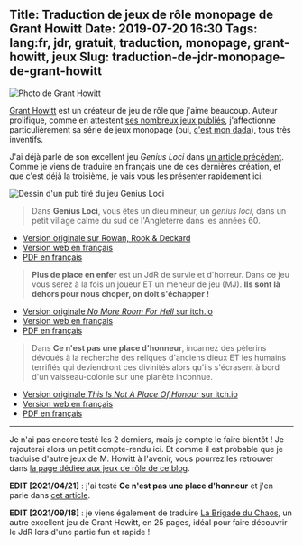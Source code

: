 Title: Traduction de jeux de rôle monopage de Grant Howitt
Date: 2019-07-20 16:30
Tags: lang:fr, jdr, gratuit, traduction, monopage, grant-howitt, jeux
Slug: traduction-de-jdr-monopage-de-grant-howitt
---

![Photo de Grant Howitt](images/2019/07/grant_howitt-450x430.jpg)

[Grant Howitt](http://lookrobot.co.uk/games/) est un créateur de jeu de rôle que j'aime beaucoup.
Auteur prolifique, comme en attestent [ses nombreux jeux publiés](https://rowanrookanddecard.com/designer/grant-howitt/),
j'affectionne particulièrement sa série de jeux monopage (oui, [c'est mon dada](/lucas/blog/tag/monopage.html)),
tous très inventifs.

J'ai déjà parlé de son excellent jeu _Genius Loci_ dans [un article précédent](http://localhost:8888/genie-domestique.html).
Comme je viens de traduire en français une de ces dernières création,
et que c'est déjà la troisième, je vais vous les présenter rapidement ici.

![Dessin d'un pub tiré du jeu Genius Loci](images/2019/07/genius-loci-pub.png)

> Dans **Genius Loci**, vous êtes un dieu mineur, un _genius loci_, dans un petit village calme du sud de l'Angleterre dans les années 60.

- [Version originale sur Rowan, Rook & Deckard](https://rowanrookanddecard.com/game-system/genius-loci/)
- [Version web en français](https://lucas-c.github.io/jdr/genius-loci/)
- [PDF en français](images/jdr/genius-loci.pdf)

> **Plus de place en enfer** est un JdR de survie et d'horreur.
> Dans ce jeu vous serez à la fois un joueur ET un meneur de jeu (MJ).
> **Ils sont là dehors pour nous choper, on doit s'échapper !**

- [Version originale _No More Room For Hell_ sur itch.io](https://gshowitt.itch.io/no-more-room-in-hell)
- [Version web en français](https://lucas-c.github.io/jdr/plus-de-place-en-enfer/)
- [PDF en français](images/jdr/plus-de-place-en-enfer.pdf)

> Dans **Ce n'est pas une place d'honneur**, incarnez des pèlerins dévoués à la recherche des reliques d'anciens dieux
> ET les humains terrifiés qui deviendront ces divinités alors qu'ils s'écrasent à bord d'un vaisseau-colonie sur une planète inconnue.

- [Version originale _This Is Not A Place Of Honour_ sur itch.io](https://gshowitt.itch.io/this-is-not-a-place-of-honour)
- [Version web en français](https://lucas-c.github.io/jdr/ce-nest-pas-une-place-dhonneur/)
- [PDF en français](https://github.com/Lucas-C/jdr/releases/download/ce-nest-pas-une-place-dhonneur-v1.3/ce-nest-pas-une-place-dhonneur-v1.3.pdf)

---

Je n'ai pas encore testé les 2 derniers, mais je compte le faire bientôt !
Je rajouterai alors un petit compte-rendu ici.
Et comme il est probable que je traduise d'autre jeux de M. Howitt à l'avenir,
vous pourrez les retrouver dans [la page dédiée aux jeux de rôle de ce blog](pages/jeux-de-role.html).

**EDIT [2021/04/21]** : j'ai testé **Ce n'est pas une place d'honneur** et j'en parle dans [cet article](ce-nest-pas-une-place-dhonneur.html).

**EDIT [2021/09/18]** : je viens également de traduire [La Brigade du Chaos](la-brigade-du-chaos.html), un autre excellent jeu de Grant Howitt, en 25 pages, idéal pour faire découvrir le JdR lors d'une partie fun et rapide !

<style>
article img { max-height: 16rem; }
</style>